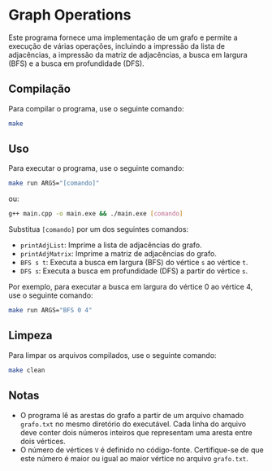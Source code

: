 # Graph Operations

Este programa fornece uma implementação de um grafo e permite a execução de várias operações, incluindo a impressão da lista de adjacências, a impressão da matriz de adjacências, a busca em largura (BFS) e a busca em profundidade (DFS).

## Compilação

Para compilar o programa, use o seguinte comando:

```bash
make
```

## Uso

Para executar o programa, use o seguinte comando:

```bash
make run ARGS="[comando]"
```

ou:
```bash
g++ main.cpp -o main.exe && ./main.exe [comando]
```

Substitua `[comando]` por um dos seguintes comandos:

- `printAdjList`: Imprime a lista de adjacências do grafo.
- `printAdjMatrix`: Imprime a matriz de adjacências do grafo.
- `BFS s t`: Executa a busca em largura (BFS) do vértice `s` ao vértice `t`.
- `DFS s`: Executa a busca em profundidade (DFS) a partir do vértice `s`.

Por exemplo, para executar a busca em largura do vértice 0 ao vértice 4, use o seguinte comando:

```bash
make run ARGS="BFS 0 4"
```

## Limpeza

Para limpar os arquivos compilados, use o seguinte comando:

```bash
make clean
```

## Notas

- O programa lê as arestas do grafo a partir de um arquivo chamado `grafo.txt` no mesmo diretório do executável. Cada linha do arquivo deve conter dois números inteiros que representam uma aresta entre dois vértices.
- O número de vértices `V` é definido no código-fonte. Certifique-se de que este número é maior ou igual ao maior vértice no arquivo `grafo.txt`.
